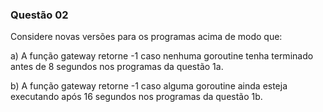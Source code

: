 ### Questão 02 

Considere novas versões para os programas acima de modo que:

a) A função gateway retorne -1 caso nenhuma goroutine tenha terminado antes de 8 segundos nos programas da questão 1a.

b) A função gateway retorne -1 caso alguma goroutine ainda esteja executando após 16 segundos nos programas da questão 1b.
